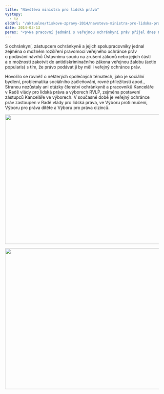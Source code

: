 ```yaml
---
title: "Návštěva ministra pro lidská práva"
vystupy:
  - tz
oldUrl: "/aktualne/tiskove-zpravy-2014/navsteva-ministra-pro-lidska-prava"
date: 2014-03-13
perex: "<p>Na pracovní jednání s veřejnou ochránkyní práv přijel dnes ministr pro lidská práva, rovné příležitosti a legislativu Jiří Dienstbier.</p>"
---
```


<!-- imported from the old website -->

<p>S ochránkyní, zástupcem ochránkyně a jejich spolupracovníky jednal zejména o možném rozšíření pravomocí veřejného ochránce práv o podávání návrhů Ústavnímu soudu na zrušení zákonů nebo jejich částí a o možnosti zakotvit do antidiskriminačního zákona veřejnou žalobu (actio popularis) s tím, že právo podávat ji by měl i veřejný ochránce práv. </p><p>Hovořilo se rovněž o některých společných tématech, jako je sociální bydlení, problematika sociálního začleňování, rovné příležitosti apod., Stranou nezůstaly ani otázky členství ochránkyně a pracovníků Kanceláře v Radě vlády pro lidská práva a výborech RVLP, zejména postavení zástupců Kanceláře ve výborech. V současné době je veřejný ochránce práv zastoupen v Radě vlády pro lidská práva, ve Výboru proti mučení, Výboru pro práva dítěte a Výboru pro práva cizinců.</p><p><img src="https://www.ochrance.cz/uploads/RTEmagicC_Dienstbier02a.jpg.jpg" height="424" width="621" alt="" /></p><p><img src="https://www.ochrance.cz/uploads/RTEmagicC_Dienstbier01a.jpg.jpg" height="461" width="618" alt="" /></p>
